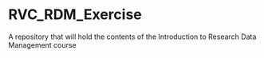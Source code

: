 # RVC_RDM_Exercise
A repository that will hold the contents of the Introduction to Research Data Management course

